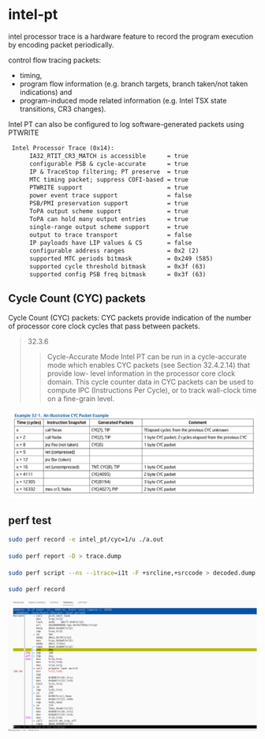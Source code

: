 # intel-pt


intel processor trace is a hardware feature to record the program execution by encoding packet periodically.

control flow tracing packets:
- timing, 
- program flow information (e.g. branch targets, branch taken/not taken indications) and 
- program-induced mode related information (e.g. Intel TSX state transitions, CR3 changes).

Intel PT can also be configured to log software-generated packets using PTWRITE

```
 Intel Processor Trace (0x14):
      IA32_RTIT_CR3_MATCH is accessible      = true
      configurable PSB & cycle-accurate      = true
      IP & TraceStop filtering; PT preserve  = true
      MTC timing packet; suppress COFI-based = true
      PTWRITE support                        = true
      power event trace support              = false
      PSB/PMI preservation support           = true
      ToPA output scheme support             = true
      ToPA can hold many output entries      = true
      single-range output scheme support     = true
      output to trace transport              = false
      IP payloads have LIP values & CS       = false
      configurable address ranges            = 0x2 (2)
      supported MTC periods bitmask          = 0x249 (585)
      supported cycle threshold bitmask      = 0x3f (63)
      supported config PSB freq bitmask      = 0x3f (63)
```

## Cycle Count (CYC) packets

Cycle Count (CYC) packets: CYC packets provide indication of the number of processor core clock cycles that pass between packets.

> 32.3.6
>> Cycle-Accurate Mode
>> Intel PT can be run in a cycle-accurate mode which enables CYC packets (see Section 32.4.2.14) that provide low-
>> level information in the processor core clock domain. This cycle counter data in CYC packets can be used to
>> compute IPC (Instructions Per Cycle), or to track wall-clock time on a fine-grain level.

![cyc_example](./cyc_example.png)

## perf test

```sh
sudo perf record -e intel_pt/cyc=1/u ./a.out

sudo perf report -D > trace.dump

sudo perf script --ns --itrace=i1t -F +srcline,+srccode > decoded.dump

sudo perf record
```

![perinstruction.png](./perinstruction.png)